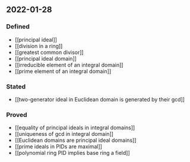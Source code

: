 ## 2022-01-28
### Defined
- [[principal ideal]]
- [[division in a ring]]
- [[greatest common divisor]]
- [[principal ideal domain]]
- [[irreducible element of an integral domain]]
- [[prime element of an integral domain]]
### Stated
- [[two-generator ideal in Euclidean domain is generated by their gcd]]
### Proved
- [[equality of principal ideals in integral domains]]
- [[uniqueness of gcd in integral domain]]
- [[Euclidean domains are principal ideal domains]]
- [[prime ideals in PIDs are maximal]]
- [[polynomial ring PID implies base ring a field]]